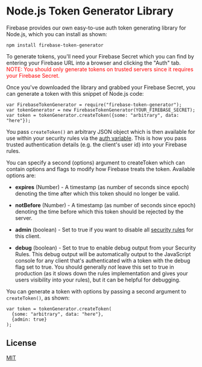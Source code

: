 # Node.js Token Generator Library

Firebase provides our own easy-to-use auth token generating library for Node.js, 
which you can install as shown:

    npm install firebase-token-generator

To generate tokens, you'll need your Firebase Secret which you can find by 
entering your Firebase URL into a browser and clicking the "Auth" tab.
<span style="color:red">NOTE: You should only generate tokens on trusted 
servers since it requires your Firebase Secret.</span>

Once you've downloaded the library and grabbed your Firebase Secret, you can 
generate a token with this snippet of Node.js code:

    var FirebaseTokenGenerator = require("firebase-token-generator");
    var tokenGenerator = new FirebaseTokenGenerator(YOUR_FIREBASE_SECRET);
    var token = tokenGenerator.createToken({some: "arbitrary", data: "here"});

You pass `createToken()` an arbitrary JSON object which is then available for 
use within your security rules via the [auth variable](https://www.firebase.com/docs/security/rule-expressions/auth.html).
This is how you pass trusted authentication details (e.g. the client's user 
id) into your Firebase rules.

You can specify a second (options) argument to createToken which can contain 
options and flags to modify how Firebase treats the token. Available options 
are:

* **expires** (Number) - A timestamp (as number of seconds since epoch)
denoting the time after which this token should no longer be valid.

* **notBefore** (Number) - A timestamp (as number of seconds since epoch)
denoting the time before which this token should be rejected by the server.

* **admin** (boolean) - Set to true if you want to disable all
[security rules](https://www.firebase.com/docs/security/rule-expressions/index.html) for this client.

* **debug** (boolean) - Set to true to enable debug output from your Security 
Rules.  This debug output will be automatically output to the JavaScript 
console for any client that's authenticated with a token with the debug flag 
set to true.  You should generally <i>not</i> leave this set to true in 
production (as it slows down the rules implementation and gives your users 
visibility into your rules), but it can be helpful for debugging.

You can generate a token with options by passing a second argument to 
`createToken()`, as shown:

    var token = tokenGenerator.createToken(
      {some: "arbitrary", data: "here"},
      {admin: true}
    );

License
-------
[MIT](http://firebase.mit-license.org)
